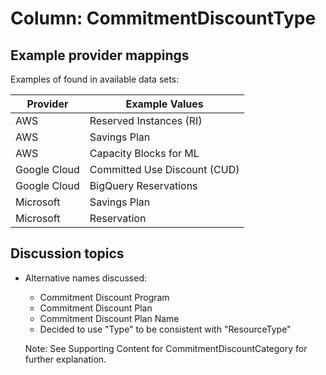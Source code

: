 # Column: CommitmentDiscountType

## Example provider mappings

Examples of found in available data sets:

| Provider | Example Values  |
|----------|--------------------------|
| AWS | Reserved Instances (RI) |
| AWS | Savings Plan |
| AWS | Capacity Blocks for ML |
| Google Cloud | Committed Use Discount (CUD) |
| Google Cloud | BigQuery Reservations |
| Microsoft | Savings Plan |
| Microsoft | Reservation |

## Discussion topics

- Alternative names discussed:
  - Commitment Discount Program
  - Commitment Discount Plan
  - Commitment Discount Plan Name
  - Decided to use "Type" to be consistent with "ResourceType"

  Note: See Supporting Content for CommitmentDiscountCategory for further explanation.